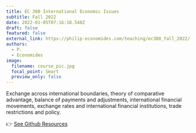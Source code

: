 ```yaml
---
title: EC 380 International Economic Issues
subtitle: Fall 2022
date: 2022-01-05T07:16:18.548Z
draft: false
featured: false
external_link: https://philip-economides.com/teaching/ec380_fall_2022/
authors:
  - P.
  - Economides
image:
  filename: course_pic.jpg
  focal_point: Smart
  preview_only: false
---
```


Exchange across international boundaries, theory of comparative advantage, balance of payments and adjustments, international financial movements, exchange rates and international financial institutions, trade restrictions and policy.

👉 [See Github Resources](https://github.com/peconomi/EC380_International)
